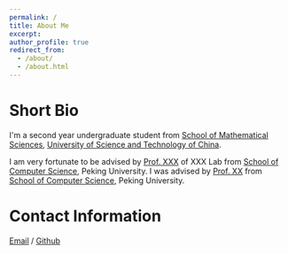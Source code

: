```yaml
---
permalink: /
title: About Me
excerpt:
author_profile: true
redirect_from: 
  - /about/
  - /about.html
---
```


Short Bio
======

I'm a second year undergraduate student from [School of Mathematical Sciences](https://math.ustc.edu.cn/ENGLISH/list.htm), [University of Science and Technology of China](https://en.ustc.edu.cn/).

I am very fortunate to be advised by [Prof. XXX](https://www.XXX.com/) of XXX Lab from [School of Computer Science](https://cs.pku.edu.cn/), Peking University. I was advised by [Prof. XX](https://XXX.pku.edu.cn/) from [School of Computer Science](https://cs.pku.edu.cn/), Peking University.

Contact Information
======

[Email](mailto:zhangzhechen@mail.ustc.edu.cn) / [Github](https://github.com/zhechenzhang04)
